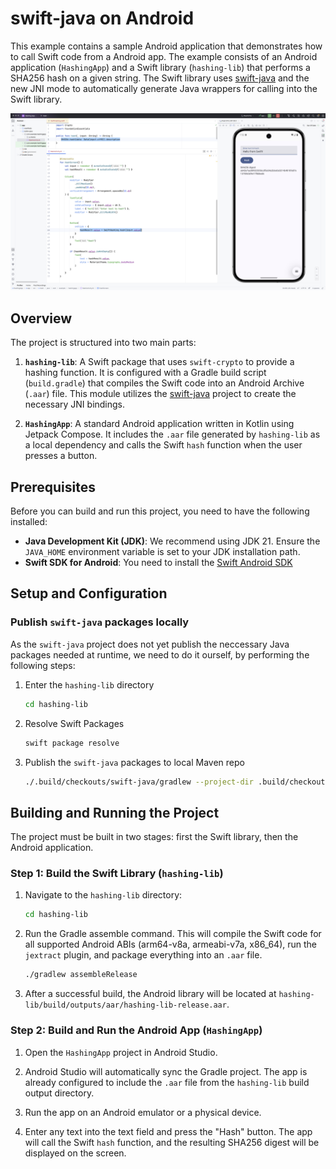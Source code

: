 # swift-java on Android

This example contains a sample Android application that demonstrates how to call Swift code from a Android app. 
The example consists of an Android application (`HashingApp`) and a Swift library (`hashing-lib`) that performs a SHA256 hash on a given string.
The Swift library uses [swift-java](https://github.com/swiftlang/swift-java) and the new JNI mode to automatically
generate Java wrappers for calling into the Swift library.

![IDE Screenshot](resources/ide.png)

## Overview

The project is structured into two main parts:

1.  **`hashing-lib`**: A Swift package that uses `swift-crypto` to provide a hashing function. It is configured with a Gradle build script (`build.gradle`) that compiles the Swift code into an Android Archive (`.aar`) file. This module utilizes the [swift-java](https://github.com/swiftlang/swift-java) project to create the necessary JNI bindings.

2.  **`HashingApp`**: A standard Android application written in Kotlin using Jetpack Compose. It includes the `.aar` file generated by `hashing-lib` as a local dependency and calls the Swift `hash` function when the user presses a button.

## Prerequisites

Before you can build and run this project, you need to have the following installed:

* **Java Development Kit (JDK)**: We recommend using JDK 21. Ensure the `JAVA_HOME` environment variable is set to your JDK installation path.
* **Swift SDK for Android**: You need to install the [Swift Android SDK](https://github.com/swift-android-sdk/swift-android-sdk/releases)

## Setup and Configuration

### Publish `swift-java` packages locally
As the `swift-java` project does not yet publish the neccessary Java packages needed at runtime, we need to do it ourself, by performing the following steps:

1.  Enter the `hashing-lib` directory
    ```bash
    cd hashing-lib
    ```
2.  Resolve Swift Packages
    ```bash
    swift package resolve
    ```
3. Publish the `swift-java` packages to local Maven repo
    ```bash
    ./.build/checkouts/swift-java/gradlew --project-dir .build/checkouts/swift-java publishToMavenLocal
    ```

## Building and Running the Project

The project must be built in two stages: first the Swift library, then the Android application.

### Step 1: Build the Swift Library (`hashing-lib`)

1.  Navigate to the `hashing-lib` directory:
    ```bash
    cd hashing-lib
    ```

2.  Run the Gradle assemble command. This will compile the Swift code for all supported Android ABIs (arm64-v8a, armeabi-v7a, x86_64), run the `jextract` plugin, and package everything into an `.aar` file.
    ```bash
    ./gradlew assembleRelease
    ```

3.  After a successful build, the Android library will be located at `hashing-lib/build/outputs/aar/hashing-lib-release.aar`.

### Step 2: Build and Run the Android App (`HashingApp`)

1.  Open the `HashingApp` project in Android Studio.

2.  Android Studio will automatically sync the Gradle project. The app is already configured to include the `.aar` file from the `hashing-lib` build output directory.

3.  Run the app on an Android emulator or a physical device.

4.  Enter any text into the text field and press the "Hash" button. The app will call the Swift `hash` function, and the resulting SHA256 digest will be displayed on the screen.